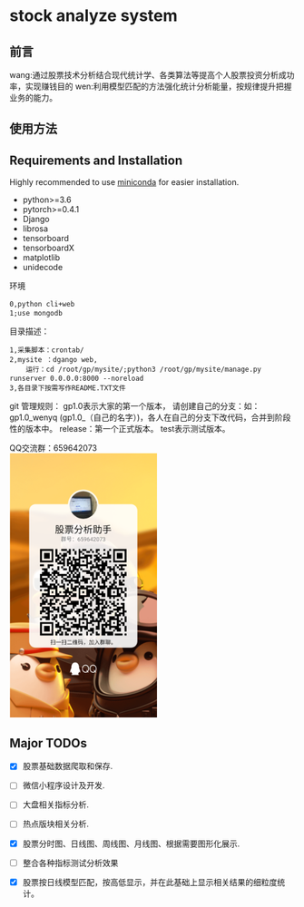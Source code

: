 # stock analyze system


## 前言
wang:通过股票技术分析结合现代统计学、各类算法等提高个人股票投资分析成功率，实现赚钱目的
wen:利用模型匹配的方法强化统计分析能量，按规律提升把握业务的能力。


## 使用方法

## Requirements and Installation
Highly recommended to use [miniconda](https://conda.io/miniconda.html) for easier installation.
  * python>=3.6
  * pytorch>=0.4.1
  * Django
  * librosa
  * tensorboard
  * tensorboardX
  * matplotlib
  * unidecode
  
环境
```
0,python cli+web
1;use mongodb 
```

目录描述：
```
1,采集脚本：crontab/
2,mysite ：dgango web,
    运行：cd /root/gp/mysite/;python3 /root/gp/mysite/manage.py runserver 0.0.0.0:8000 --noreload 
3,各目录下按需写作README.TXT文件
```
git 管理规则： 
gp1.0表示大家的第一个版本，
请创建自己的分支：如：gp1.0_wenyq  (gp1.0_（自己的名字）)，各人在自己的分支下改代码，合并到阶段性的版本中。
release：第一个正式版本。
test表示测试版本。

QQ交流群：659642073
<br>
<img src="https://github.com/gpAnalysisTeam/gp/blob/master/qq.png" width="260px"/> 



## Major TODOs
- [x] 股票基础数据爬取和保存.
- [ ] 微信小程序设计及开发.
- [ ] 大盘相关指标分析.
- [ ] 热点版块相关分析.
- [x] 股票分时图、日线图、周线图、月线图、根据需要图形化展示.
- [ ] 整合各种指标测试分析效果
- [x] 股票按日线模型匹配，按高低显示，并在此基础上显示相关结果的细粒度统计。


